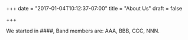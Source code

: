 +++
date = "2017-01-04T10:12:37-07:00"
title = "About Us"
draft = false

+++

We started in ####, Band members are: AAA, BBB, CCC, NNN. 